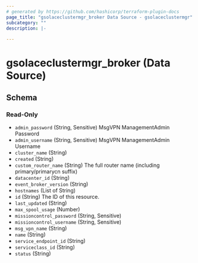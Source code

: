 ```yaml
---
# generated by https://github.com/hashicorp/terraform-plugin-docs
page_title: "gsolaceclustermgr_broker Data Source - gsolaceclustermgr"
subcategory: ""
description: |-
  
---
```


# gsolaceclustermgr_broker (Data Source)





<!-- schema generated by tfplugindocs -->
## Schema

### Read-Only

- `admin_password` (String, Sensitive) MsgVPN ManagementAdmin Password
- `admin_username` (String, Sensitive) MsgVPN ManagementAdmin Username
- `cluster_name` (String)
- `created` (String)
- `custom_router_name` (String) The full router name (including primary/primarycn suffix)
- `datacenter_id` (String)
- `event_broker_version` (String)
- `hostnames` (List of String)
- `id` (String) The ID of this resource.
- `last_updated` (String)
- `max_spool_usage` (Number)
- `missioncontrol_password` (String, Sensitive)
- `missioncontrol_username` (String, Sensitive)
- `msg_vpn_name` (String)
- `name` (String)
- `service_endpoint_id` (String)
- `serviceclass_id` (String)
- `status` (String)
